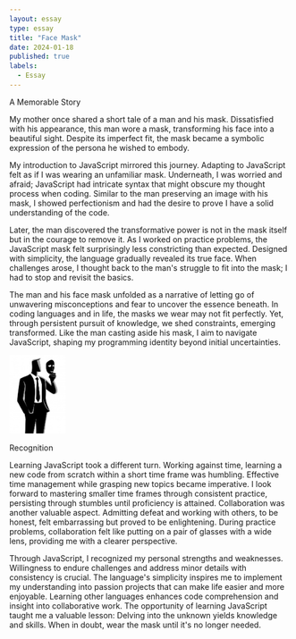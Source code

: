 ```yaml
---
layout: essay
type: essay
title: "Face Mask"
date: 2024-01-18
published: true
labels:
  - Essay
---
```

A Memorable Story

My mother once shared a short tale of a man and his mask. Dissatisfied with his appearance, this man wore a mask, transforming his face into a beautiful sight. Despite its imperfect fit, the mask became a symbolic expression of the persona he wished to embody.

My introduction to JavaScript mirrored this journey. Adapting to JavaScript felt as if I was wearing an unfamiliar mask. Underneath, I was worried and afraid; JavaScript had intricate syntax that might obscure my thought process when coding. Similar to the man preserving an image with his mask, I showed perfectionism and had the desire to prove I have a solid understanding of the code.

Later, the man discovered the transformative power is not in the mask itself but in the courage to remove it. As I worked on practice problems, the JavaScript mask felt surprisingly less constricting than expected. Designed with simplicity, the language gradually revealed its true face. When challenges arose, I thought back to the man's struggle to fit into the mask; I had to stop and revisit the basics.

The man and his face mask unfolded as a narrative of letting go of unwavering misconceptions and fear to uncover the essence beneath. In coding languages and in life, the masks we wear may not fit perfectly. Yet, through persistent pursuit of knowledge, we shed constraints, emerging transformed. Like the man casting aside his mask, I aim to navigate JavaScript, shaping my programming identity beyond initial uncertainties.

<img width="100px" class="rounded float-start pe-4" src="../img/Face-Mask/Maskman.jpeg">

Recognition 

Learning JavaScript took a different turn. Working against time, learning a new code from scratch within a short time frame was humbling. Effective time management while grasping new topics became imperative. I look forward to mastering smaller time frames through consistent practice, persisting through stumbles until proficiency is attained. Collaboration was another valuable aspect. Admitting defeat and working with others, to be honest, felt embarrassing but proved to be enlightening. During practice problems, collaboration felt like putting on a pair of glasses with a wide lens, providing me with a clearer perspective.

Through JavaScript, I recognized my personal strengths and weaknesses. Willingness to endure challenges and address minor details with consistency is crucial. The language's simplicity inspires me to implement my understanding into passion projects that can make life easier and more enjoyable. Learning other languages enhances code comprehension and insight into collaborative work. The opportunity of learning JavaScript taught me a valuable lesson: Delving into the unknown yields knowledge and skills. When in doubt, wear the mask until it's no longer needed.


